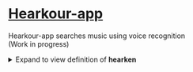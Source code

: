 # [Hearkour-app](https://hearkour.github.io/Hearkour-app/)

Hearkour-app searches music using voice recognition<br>
(Work in progress)

<details>
<summary>Expand to view definition of <strong>hearken</strong></summary>
<br>

> To listen;<br>
  to attend or give heed to what is uttered;<br>
  to hear with attention, obedience, or compliance.<br>
> &ndash; [WikiDiff](https://wikidiff.com/hearken)

> <b>hearken (v.)</b><br>
  late Old English heorcnian "to give ear, listen" (intransitive);<br>
  hear with attention" (transitive), a suffixed form of *heorcian (root of hark);<br>
  from Proto-Germanic *hausjan (see hear).<br>
> &ndash; [Etymonline](https://www.etymonline.com/word/hearken#etymonline_v_6249)

</details>

